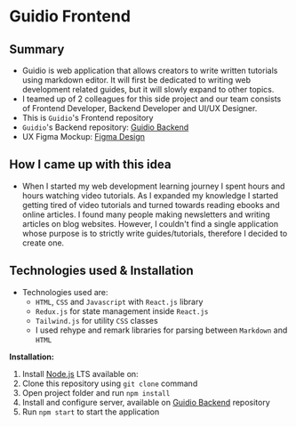 # Guidio Frontend

## Summary
- Guidio is web application that allows creators to write written tutorials using markdown editor. It will first be dedicated to writing web development related guides, but it will slowly expand to other topics. 
- I teamed up of 2 colleagues for this side project and our team consists of Frontend Developer, Backend Developer and UI/UX Designer. 
- This is `Guidio`'s Frontend repository
- `Guidio`'s Backend repository: [Guidio Backend](https://github.com/ogi1998/Guidio-Backend)
- UX Figma Mockup:  [Figma Design](https://www.figma.com/file/T4ft6JPxjhn3blDzZPknfX/Ogg?node-id=0%3A1&t=JryVqULrQlnGfZyo-1)

## How I came up with this idea
- When I started my web development learning journey I spent hours and hours watching video tutorials. As I expanded my knowledge I started getting tired of video tutorials and turned towards reading ebooks and online articles. I found many people making newsletters and writing articles on blog websites. However, I couldn't find a single application whose purpose is to strictly write guides/tutorials, therefore I decided to create one.

## Technologies used & Installation
- Technologies used are:
  - `HTML`, `CSS` and `Javascript` with `React.js` library
  - `Redux.js` for state management inside `React.js`
  - `Tailwind.js` for utility `CSS` classes
  - I used rehype and remark libraries for parsing between `Markdown` and `HTML` 
  
**Installation:**
1. Install [Node.js](https://nodejs.org/en/download/) LTS available on: 
2. Clone this repository using `git clone` command
3. Open project folder and run `npm install`
4. Install and configure server, available on [Guidio Backend](https://github.com/ogi1998/Guidio-Backend) repository
5. Run `npm start` to start the application

